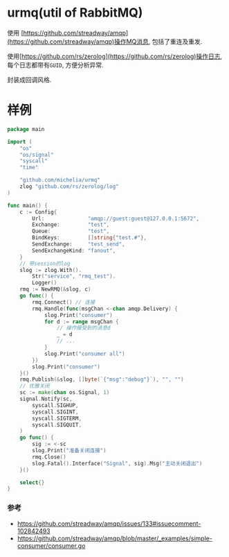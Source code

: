 # urmq(util of RabbitMQ)

使用 [https://github.com/streadway/amqp](https://github.com/streadway/amqp)操作MQ消息, 包括了重连及重发.

使用[https://github.com/rs/zerolog](https://github.com/rs/zerolog)操作日志, 每个日志都带有`GUID`, 方便分析异常.

封装成回调风格.

# 样例
```go
package main

import (
	"os"
	"os/signal"
	"syscall"
	"time"

	"github.com/michelia/urmq"
	zlog "github.com/rs/zerolog/log"
)

func main() {
	c := Config{
		Url:              "amqp://guest:guest@127.0.0.1:5672",
		Exchange:         "test",
		Queue:            "test",
		BindKeys:         []string{"test.#"},
		SendExchange:     "test_send",
		SendExchangeKind: "fanout",
	}
	// 带session的log
	slog := zlog.With().
		Str("service", "rmq_test").
		Logger()
	rmq := NewRMQ(&slog, c)
	go func() {
		rmq.Connect() // 连接
		rmq.Handle(func(msgChan <-chan amqp.Delivery) {
			slog.Print("consumer")
			for d := range msgChan {
				// 操作接受到的消息d
				_ = d
				// ...
			}
			slog.Print("consumer all")
		})
		slog.Print("consumer")
	}()
	rmq.Publish(&slog, []byte(`{"msg":"debug"}`), "", "")
	// 优雅关闭
	sc := make(chan os.Signal, 1)
	signal.Notify(sc,
		syscall.SIGHUP,
		syscall.SIGINT,
		syscall.SIGTERM,
		syscall.SIGQUIT,
	)
	go func() {
		sig := <-sc
		slog.Print("准备关闭连接")
		rmq.Close()
		slog.Fatal().Interface("Signal", sig).Msg("主动关闭退出")
	}()

	select{}
}

```

### 参考
- https://github.com/streadway/amqp/issues/133#issuecomment-102842493
- https://github.com/streadway/amqp/blob/master/_examples/simple-consumer/consumer.go
